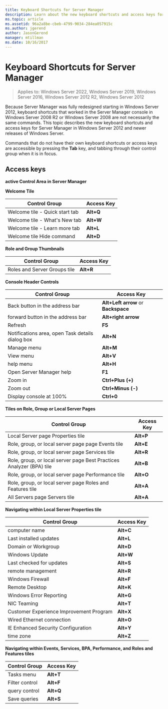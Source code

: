 ```yaml
---
title: Keyboard Shortcuts for Server Manager
description: Learn about the new keyboard shortcuts and access keys for Server Manager in Windows Server 2012 and newer releases of Windows Server.
ms.topic: article
ms.assetid: 96a2a8be-cbeb-4799-9034-284ea057915c
ms.author: jgerend
author: JasonGerend
manager: mtillman
ms.date: 10/16/2017
---
```

# Keyboard Shortcuts for Server Manager

>Applies to: Windows Server 2022, Windows Server 2019, Windows Server 2016, Windows Server 2012 R2, Windows Server 2012

Because Server Manager was fully redesigned starting in Windows Server 2012, keyboard shortcuts that worked in the Server Manager console in  Windows Server 2008 R2  or  Windows Server 2008  are not necessarily the same commands. This topic describes the new keyboard shortcuts and access keys for Server Manager in  Windows Server 2012  and newer releases of Windows Server.

Commands that do not have their own keyboard shortcuts or access keys are accessible by pressing the **Tab** key, and tabbing through their control group when it is in focus.

## Access keys
**active Control Area in Server Manager**

**Welcome Tile**

|Control Group|Access Key|
|---------|-------|
|Welcome tile - Quick start tab|**Alt+Q**|
|Welcome tile - What's New tab|**Alt+W**|
|Welcome tile - Learn more tab|**Alt+L**|
|Welcome tile Hide command|**Alt+D**|

**Role and Group Thumbnails**

|Control Group|Access Key|
|---------|-------|
|Roles and Server Groups tile|**Alt+R**|

**Console Header Controls**

|Control Group|Access Key|
|---------|-------|
|Back button in the address bar|**Alt+Left arrow** or **Backspace**|
|forward button in the address bar|**Alt+right arrow**|
|Refresh|**F5**|
|Notifications area, open Task details dialog box|**Alt+N**|
|Manage menu|**Alt+M**|
|View menu|**Alt+V**|
|help menu|**Alt+H**|
|Open Server Manager help|**F1**|
|Zoom in|**Ctrl+Plus (+)**|
|Zoom out|**Ctrl+Minus (-)**|
|Display console at 100%|**Ctrl+0**|

**Tiles on Role, Group or Local Server Pages**

|Control Group|Access Key|
|---------|-------|
|Local Server page Properties tile|**Alt+P**|
|Role, group, or local server page page Events tile|**Alt+E**|
|Role, group, or local server page Services tile|**Alt+R**|
|Role, group, or local server page Best Practices Analyzer (BPA) tile|**Alt+B**|
|Role, group, or local server page Performance tile|**Alt+O**|
|Role, group, or local server page Roles and Features tile|**Alt+A**|
|All Servers page Servers tile|**Alt+A**|

**Navigating within Local Server Properties tile**

|Control Group|Access Key|
|---------|-------|
|computer name|**Alt+C**|
|Last installed updates|**Alt+L**|
|Domain or Workgroup|**Alt+D**|
|Windows Update|**Alt+W**|
|Last checked for updates|**Alt+S**|
|remote management|**Alt+R**|
|Windows Firewall|**Alt+F**|
|Remote Desktop|**Alt+K**|
|Windows Error Reporting|**Alt+G**|
|NIC Teaming|**Alt+T**|
|Customer Experience Improvement Program|**Alt+X**|
|Wired Ethernet connection|**Alt+O**|
|IE Enhanced Security Configuration|**Alt+Y**|
|time zone|**Alt+Z**|

**Navigating within Events, Services, BPA, Performance, and Roles and Features tiles**

|Control Group|Access Key|
|---------|-------|
|Tasks menu|**Alt+T**|
|Filter control|**Alt+F**|
|query control|**Alt+Q**|
|Save queries|**Alt+S**|
